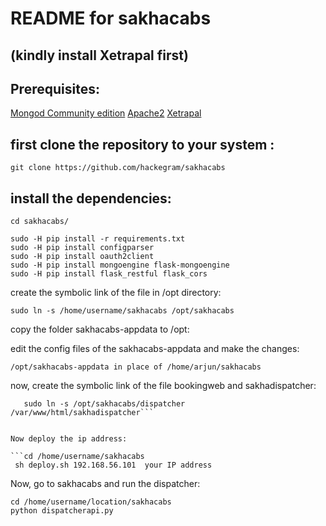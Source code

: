 # README for sakhacabs
(kindly install Xetrapal first)
---

## Prerequisites:

[Mongod Community edition](https://docs.mongodb.com/manual/tutorial/install-mongodb-on-ubuntu/)
[Apache2](https://linuxize.com/post/how-to-install-apache-on-ubuntu-18-04/)
[Xetrapal](https://github.com/suryaveer5320129/xetrapal)


## first clone the repository to your system :

```
git clone https://github.com/hackegram/sakhacabs

```

## install the dependencies:

```
cd sakhacabs/

sudo -H pip install -r requirements.txt
sudo -H pip install configparser
sudo -H pip install oauth2client
sudo -H pip install mongoengine flask-mongoengine
sudo -H pip install flask_restful flask_cors
```


create the symbolic link of the file in /opt directory:


```sudo ln -s /home/username/sakhacabs /opt/sakhacabs```


copy the folder sakhacabs-appdata to /opt:


edit the config files of the sakhacabs-appdata and make the changes:

```/opt/sakhacabs-appdata in place of /home/arjun/sakhacabs``` 


now, create the symbolic link of the file bookingweb and sakhadispatcher:

```sudo ln -s /opt/sakhacabs/bookingweb /var/www/html/bookingweb
   sudo ln -s /opt/sakhacabs/dispatcher /var/www/html/sakhadispatcher```


Now deploy the ip address:

```cd /home/username/sakhacabs
 sh deploy.sh 192.168.56.101  your IP address
``` 

Now, go to sakhacabs and run the dispatcher:
```
cd /home/username/location/sakhacabs
python dispatcherapi.py
```



